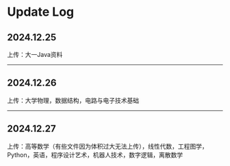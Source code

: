 # Update Log

## 2024.12.25

上传：大一Java资料



---



## 2024.12.26

上传：大学物理，数据结构，电路与电子技术基础



----



## 2024.12.27

上传：高等数学（有些文件因为体积过大无法上传），线性代数，工程图学，Python，英语，程序设计艺术，机器人技术，数字逻辑，离散数学
